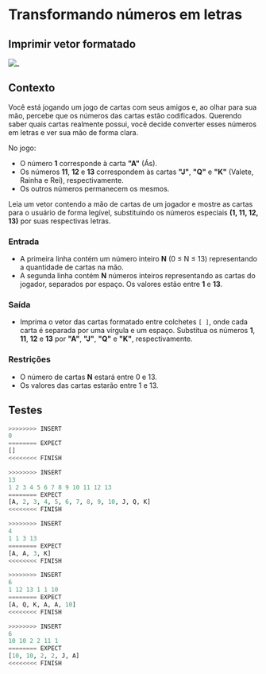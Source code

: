 # Transformando números em letras

## Imprimir vetor formatado

![_](cover.jpg)

## Contexto

Você está jogando um jogo de cartas com seus amigos e, ao olhar para sua mão, percebe que os números das cartas estão codificados. Querendo saber quais cartas realmente possui, você decide converter esses números em letras e ver sua mão de forma clara.

No jogo:

- O número **1** corresponde à carta **"A"** (Ás).
- Os números **11**, **12** e **13** correspondem às cartas **"J"**, **"Q"** e **"K"** (Valete, Rainha e Rei), respectivamente.
- Os outros números permanecem os mesmos.

Leia um vetor contendo a mão de cartas de um jogador e mostre as cartas para o usuário de forma legível, substituindo os números especiais **(1, 11, 12, 13)** por suas respectivas letras.

### Entrada

- A primeira linha contém um número inteiro **N** (0 ≤ N ≤ 13) representando a quantidade de cartas na mão.
- A segunda linha contém **N** números inteiros representando as cartas do jogador, separados por espaço. Os valores estão entre **1** e **13**.

### Saída

- Imprima o vetor das cartas formatado entre colchetes `[ ]`, onde cada carta é separada por uma vírgula e um espaço. Substitua os números **1**, **11**, **12** e **13** por **"A"**, **"J"**, **"Q"** e **"K"**, respectivamente.

### Restrições

- O número de cartas **N** estará entre 0 e 13.
- Os valores das cartas estarão entre 1 e 13.

## Testes

```py
>>>>>>>> INSERT
0
======== EXPECT
[]
<<<<<<<< FINISH
```

```py
>>>>>>>> INSERT
13
1 2 3 4 5 6 7 8 9 10 11 12 13
======== EXPECT
[A, 2, 3, 4, 5, 6, 7, 8, 9, 10, J, Q, K]
<<<<<<<< FINISH
```

```py
>>>>>>>> INSERT
4
1 1 3 13
======== EXPECT
[A, A, 3, K]
<<<<<<<< FINISH
```

```py
>>>>>>>> INSERT
6
1 12 13 1 1 10
======== EXPECT
[A, Q, K, A, A, 10]
<<<<<<<< FINISH
```

```py
>>>>>>>> INSERT
6
10 10 2 2 11 1
======== EXPECT
[10, 10, 2, 2, J, A]
<<<<<<<< FINISH
```
